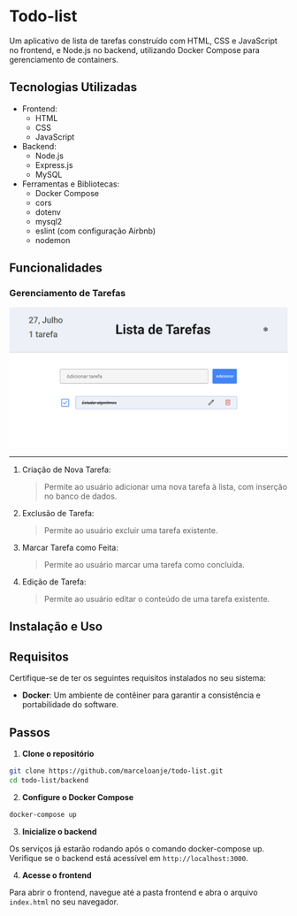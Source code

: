 # Todo-list

Um aplicativo de lista de tarefas construído com HTML, CSS e JavaScript no frontend, e Node.js no backend, utilizando Docker Compose para gerenciamento de containers.

## Tecnologias Utilizadas

-   Frontend:
    -   HTML
    -   CSS
    -   JavaScript
-   Backend:
    -   Node.js
    -   Express.js
    -   MySQL
-   Ferramentas e Bibliotecas:
    -   Docker Compose
    -   cors
    -   dotenv
    -   mysql2
    -   eslint (com configuração Airbnb)
    -   nodemon

## Funcionalidades

### Gerenciamento de Tarefas

![Texto Alternativo](todolist.png)

---

1. Criação de Nova Tarefa:

    > Permite ao usuário adicionar uma nova tarefa à lista, com inserção no banco de dados.

2. Exclusão de Tarefa:

    > Permite ao usuário excluir uma tarefa existente.

3. Marcar Tarefa como Feita:

    > Permite ao usuário marcar uma tarefa como concluída.

4. Edição de Tarefa:
    > Permite ao usuário editar o conteúdo de uma tarefa existente.

## Instalação e Uso

## Requisitos

Certifique-se de ter os seguintes requisitos instalados no seu sistema:

-   **Docker**: Um ambiente de contêiner para garantir a consistência e portabilidade do software.

## Passos

1. **Clone o repositório**

```bash
git clone https://github.com/marceloanje/todo-list.git
cd todo-list/backend
```

2. **Configure o Docker Compose**

```bash
docker-compose up
```

3. **Inicialize o backend**

Os serviços já estarão rodando após o comando docker-compose up. Verifique se o backend está acessível em `http://localhost:3000`.

4. **Acesse o frontend**

Para abrir o frontend, navegue até a pasta frontend e abra o arquivo `index.html` no seu navegador.
